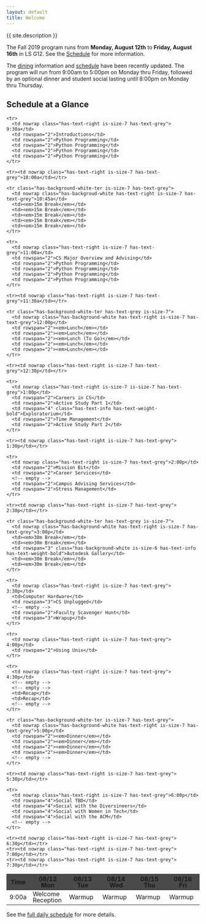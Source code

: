```yaml
---
layout: default
title: Welcome
---
```


{{ site.description }}

The Fall 2019 program runs from **Monday, August 12th** to **Friday, August 16th** in LS G12. See the [Schedule](schedule.html) for more information.

<article class="message is-info">
  <div class="message-body">
    The <a href="dining.html">dining</a> information and <a href="schedule.html">schedule</a> have been recently updated. The program will run from 9:00am to 5:00pm on Monday thru Friday, followed by an optional dinner and student social lasting until 8:00pm on Monday thru Thursday.
  </div>
</article>

## Schedule at a Glance

<style>
table.glance {
  line-height: 1;
}

.content table.glance td,
.content table.glance th
{
  vertical-align: middle;
  text-align: center;
}

table.glance thead tr {
  background-color: #4a4a4a;
}

.content table.glance thead th {
  color: white;
  text-transform: uppercase;
  font-size: 0.75rem;
}
</style>

<table class="table is-bordered glance">

  <thead>
    <tr class="has-background-grey-dark">
      <th nowrap>Time</th>
      <th width="20%">08/12 Mon</th>
      <th width="20%">08/13 Tue</th>
      <th width="20%">08/14 Wed</th>
      <th width="20%">08/15 Thu</th>
      <th width="20%">08/16 Fri</th>
    </tr>
  </thead>

  <tbody>
    <tr>
      <td nowrap class="has-text-right is-size-7 has-text-grey"> 9:00a</td>
      <td>Welcome Reception</td>
      <td>Warmup</td>
      <td>Warmup</td>
      <td>Warmup</td>
      <td>Warmup</td>
    </tr>

    <tr>
      <td nowrap class="has-text-right is-size-7 has-text-grey"> 9:30a</td>
      <td rowspan="2">Introductions</td>
      <td rowspan="2">Python Programming</td>
      <td rowspan="2">Python Programming</td>
      <td rowspan="2">Python Programming</td>
      <td rowspan="2">Python Programming</td>
    </tr>

    <tr><td nowrap class="has-text-right is-size-7 has-text-grey">10:00a</td></tr>

    <tr class="has-background-white-ter is-size-7 has-text-grey">
      <td nowrap class="has-backgroud-white has-text-right is-size-7 has-text-grey">10:45a</td>
      <td><em>15m Break</em></td>
      <td><em>15m Break</em></td>
      <td><em>15m Break</em></td>
      <td><em>15m Break</em></td>
      <td><em>15m Break</em></td>
    </tr>

    <tr>
      <td nowrap class="has-text-right is-size-7 has-text-grey">11:00a</td>
      <td rowspan="2">CS Major Overview and Advising</td>
      <td rowspan="2">Python Programming</td>
      <td rowspan="2">Python Programming</td>
      <td rowspan="2">Python Programming</td>
      <td rowspan="2">Python Programming</td>
    </tr>

    <tr><td nowrap class="has-text-right is-size-7 has-text-grey">11:30a</td></tr>

    <tr class="has-background-white-ter has-text-grey is-size-7">
      <td nowrap class="has-background-white has-text-right is-size-7 has-text-grey">12:00p</td>
      <td rowspan="2"><em>Lunch</em></td>
      <td rowspan="2"><em>Lunch</em></td>
      <td rowspan="2"><em>Lunch (To Go)</em></td>
      <td rowspan="2"><em>Lunch</em></td>
      <td rowspan="2"><em>Lunch</em></td>
    </tr>

    <tr><td nowrap class="has-text-right is-size-7 has-text-grey">12:30p</td></tr>

    <tr>
      <td nowrap class="has-text-right is-size-7 is-size-7 has-text-grey">1:00p</td>
      <td rowspan="2">Careers in CS</td>
      <td rowspan="2">Active Study Part 1</td>
      <td rowspan="4" class="has-text-info has-text-weight-bold">Exploratorium</td>
      <td rowspan="2">Time Management</td>
      <td rowspan="2">Active Study Part 2</td>
    </tr>

    <tr><td nowrap class="has-text-right is-size-7 has-text-grey"> 1:30p</td></tr>

    <tr>
      <td nowrap class="has-text-right is-size-7 has-text-grey">2:00p</td>
      <td rowspan="2">Mission Bit</td>
      <td rowspan="2">Career Services</td>
      <!-- empty -->
      <td rowspan="2">Campus Advising Services</td>
      <td rowspan="2">Stress Management</td>
    </tr>

    <tr><td nowrap class="has-text-right is-size-7 has-text-grey"> 2:30p</td></tr>

    <tr class="has-background-white-ter has-text-grey is-size-7">
      <td nowrap class="has-background-white has-text-right is-size-7 has-text-grey">3:00p</td>
      <td><em>30m Break</em></td>
      <td><em>30m Break</em></td>
      <td rowspan="3" class="has-background-white is-size-6 has-text-info has-text-weight-bold">Autodesk Gallery</td>
      <td><em>30m Break</em></td>
      <td><em>30m Break</em></td>
    </tr>

    <tr>
      <td nowrap class="has-text-right is-size-7 has-text-grey"> 3:30p</td>
      <td>Computer Hardware</td>
      <td rowspan="3">CS Unplugged</td>
      <!-- empty -->
      <td rowspan="2">Faculty Scavenger Hunt</td>
      <td rowspan="3">Wrapup</td>
    </tr>

    <tr>
      <td nowrap class="has-text-right is-size-7 has-text-grey"> 4:00p</td>
      <td rowspan="2">Using Unix</td>
    </tr>

    <tr>
      <td nowrap class="has-text-right is-size-7 has-text-grey"> 4:30p</td>
      <!-- empty -->
      <!-- empty -->
      <td>Recap</td>
      <td>Recap</td>
      <!-- empty -->
    </tr>

    <tr class="has-background-white-ter is-size-7 has-text-grey">
      <td nowrap class="has-background-white has-text-right is-size-7 has-text-grey">5:00p</td>
      <td rowspan="2"><em>Dinner</em></td>
      <td rowspan="2"><em>Dinner</em></td>
      <td rowspan="2"><em>Dinner</em></td>
      <td rowspan="2"><em>Dinner</em></td>
      <!-- empty -->
    </tr>

    <tr><td nowrap class="has-text-right is-size-7 has-text-grey"> 5:30p</td></tr>

    <tr>
      <td nowrap class="has-text-right is-size-7 has-text-grey">6:00p</td>
      <td rowspan="4">Social TBD</td>
      <td rowspan="4">Social with the Diversineers</td>
      <td rowspan="4">Social with Women in Tech</td>
      <td rowspan="4">Social with the ACM</td>
      <!-- empty -->
    </tr>

    <tr><td nowrap class="has-text-right is-size-7 has-text-grey"> 6:30p</td></tr>
    <tr><td nowrap class="has-text-right is-size-7 has-text-grey"> 7:00p</td></tr>
    <tr><td nowrap class="has-text-right is-size-7 has-text-grey"> 7:30p</td></tr>
  </tbody>

</table>

See the [full daily schedule](schedule.html) for more details.
